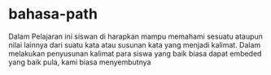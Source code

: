 # bahasa-path
Dalam Pelajaran ini siswan di harapkan mampu memahami sesuatu ataupun nilai lainnya dari suatu kata atau susunan kata yang menjadi kalimat. Dalam melakukan penyusunan kalimat para siswa yang baik biasa dapat embeded yang baik pula, kami biasa menyembutnya
